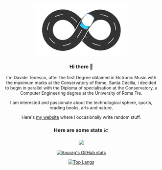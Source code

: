 <div align="center">
<img src="/loading-87.gif" width="300" height=auto>
  
### Hi there 👋

I'm Davide Tedesco, after the first Degree obtained in Elctronic Music with the maximum marks at the Conservatory of Rome, Santa Cecilia, i decided to begin in parallel with the Diploma of specialisation at the Conservatory, a Computer Engineering degree at the University of Roma Tre. 

  I am interested and passionate about the technological sphere, sports, reading books, arts and nature.

Here's [my website](https://www.davidetedesco.it/) where I occasionally write random stuff.

### Here are some stats 📈

<p><img src="https://activity-graph.herokuapp.com/graph?username=DavideTedesco&theme=gotham"><p>

[![Anurag's GitHub stats](https://github-readme-stats.vercel.app/api?username=DavideTedesco&count_private=true&show_icons=true&theme=merko)](https://github.com/anuraghazra/github-readme-stats)

[![Top Langs](https://github-readme-stats.vercel.app/api/top-langs/?username=DavideTedesco&count_private=true)](https://github.com/anuraghazra/github-readme-stats)

</div>
